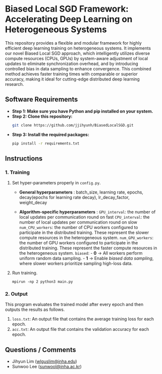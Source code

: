 # Biased Local SGD Framework: Accelerating Deep Learning on Heterogeneous Systems
This repository provides a flexible and modular framework for highly efficient deep learning training on heterogeneous systems. It implements our novel Biased Local SGD approach, which intelligently utilizes diverse compute resources (CPUs, GPUs) by system-aware adjustment of local updates to eliminate synchronization overhead, and by introducing controlled bias in data sampling to enhance convergence. This combined method achieves faster training times with comparable or superior accuracy, making it ideal for cutting-edge distributed deep learning research.

## Software Requirements 
* **Step 1: Make sure you have Python and pip installed on your system.**
* **Step 2: Clone this repository:**
   ```bash
   git clone https://github.com/jjihyunh/BiasedLocalSGD.git
* **Step 3:  Install the required packages:**
    ```bash
   pip install -r requirements.txt

## Instructions
### 1. Training
 1. Set hyper-parameters properly in `config.py`.
    
      *  **General hyperparameters** :  batch_size,  learning rate,  epochs,  decay(epochs for learning rate decay), lr_decay_factor, weight_decay

      *  **Algorithm-specific hyperparameters** : 
      `GPU_interval`: the number of local updates per communication round on fast
      `CPU_interval`: the number of local updates per communication round on slow
      `num_CPU_workers`: the number of CPU workers configured to participate in the distributed training.    These represent the slower compute resources in the heterogeneous system.
      `num_GPU_workers`: the number of GPU workers configured to participate in the distributed training.    These represent the faster compute resources in the heterogeneous system.
      `biased`:
        - **0** → All workers perform uniform random data sampling.
        - **1** → Enable *biased data sampling*, where slower workers prioritize sampling high-loss data.
 2. Run training.
      ```
      mpirun -np 2 python3 main.py
      ```
### 2. Output
This program evaluates the trained model after every epoch and then outputs the results as follows.
 1. `loss.txt`: An output file that contains the average training loss for each epoch.
 2. `acc.txt`: An output file that contains the validation accuracy for each epoch.

## Questions / Comments
 * Jihyun Lim (wlguslim@inha.edu)
 * Sunwoo Lee (sunwool@inha.ac.kr)
